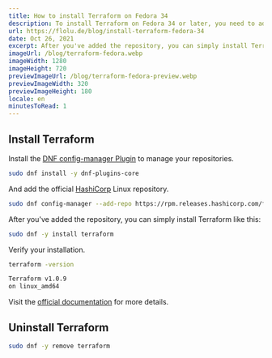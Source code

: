 ```yaml
---
title: How to install Terraform on Fedora 34
description: To install Terraform on Fedora 34 or later, you need to add the HashiCorp Linux repository. Then you can simply install Terraform with Dandified YUM (dnf).
url: https://flolu.de/blog/install-terraform-fedora-34
date: Oct 26, 2021
excerpt: After you've added the repository, you can simply install Terraform with...
imageUrl: /blog/terraform-fedora.webp
imageWidth: 1280
imageHeight: 720
previewImageUrl: /blog/terraform-fedora-preview.webp
previewImageWidth: 320
previewImageHeight: 180
locale: en
minutesToRead: 1
---
```


## Install Terraform

Install the [DNF config-manager Plugin](https://dnf-plugins-core.readthedocs.io/en/latest/config_manager.html#dnf-config-manager-plugin) to manage your repositories.

```bash
sudo dnf install -y dnf-plugins-core
```

And add the official [HashiCorp](https://www.hashicorp.com/) Linux repository.

```bash
sudo dnf config-manager --add-repo https://rpm.releases.hashicorp.com/fedora/hashicorp.repo
```

After you've added the repository, you can simply install Terraform like this:

```bash
sudo dnf -y install terraform
```

Verify your installation.

```bash
terraform -version

Terraform v1.0.9
on linux_amd64
```

Visit the [official documentation](https://learn.hashicorp.com/tutorials/terraform/install-cli) for more details.

## Uninstall Terraform

```bash
sudo dnf -y remove terraform
```
